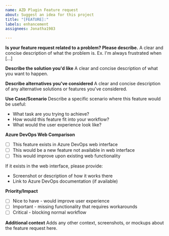 ```yaml
---
name: AZD Plugin Feature request
about: Suggest an idea for this project
title: "[FEATURE]:"
labels: enhancement
assignees: Jonatha1983

---
```


**Is your feature request related to a problem? Please describe.**
A clear and concise description of what the problem is. Ex. I'm always frustrated when [...]

**Describe the solution you'd like**
A clear and concise description of what you want to happen.

**Describe alternatives you've considered**
A clear and concise description of any alternative solutions or features you've considered.

**Use Case/Scenario**
Describe a specific scenario where this feature would be useful:
- What task are you trying to achieve?
- How would this feature fit into your workflow?
- What would the user experience look like?

**Azure DevOps Web Comparison**
- [ ] This feature exists in Azure DevOps web interface
- [ ] This would be a new feature not available in web interface
- [ ] This would improve upon existing web functionality

If it exists in the web interface, please provide:
- Screenshot or description of how it works there
- Link to Azure DevOps documentation (if available)

**Priority/Impact**
- [ ] Nice to have - would improve user experience
- [ ] Important - missing functionality that requires workarounds
- [ ] Critical - blocking normal workflow

**Additional context**
Adds any other context, screenshots, or mockups about the feature request here.
